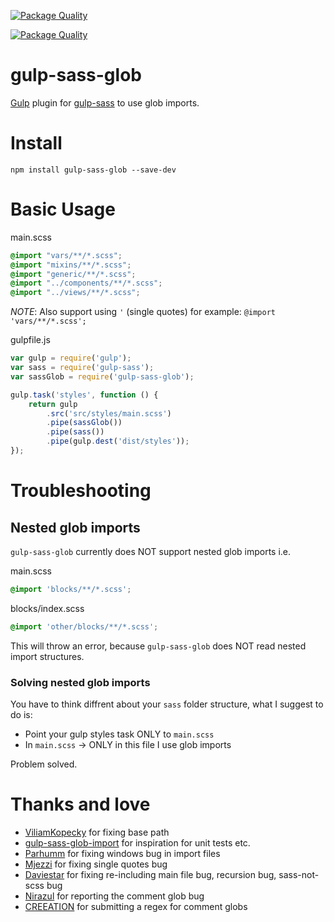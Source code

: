[![Package Quality](http://npm.packagequality.com/badge/gulp-sass-glob.png)](http://packagequality.com/#?package=gulp-sass-glob)

[![Package Quality](http://npm.packagequality.com/shield/gulp-sass-glob.svg)](http://packagequality.com/#?package=gulp-sass-glob)

# gulp-sass-glob

[Gulp](http://gulpjs.com/) plugin for [gulp-sass](https://github.com/dlmanning/gulp-sass) to use glob imports.

# Install

```
npm install gulp-sass-glob --save-dev
```

# Basic Usage

main.scss

```scss
@import "vars/**/*.scss";
@import "mixins/**/*.scss";
@import "generic/**/*.scss";
@import "../components/**/*.scss";
@import "../views/**/*.scss";
```

*NOTE*: Also support using `'` (single quotes) for example: `@import 'vars/**/*.scss';`

gulpfile.js

```javascript
var gulp = require('gulp');
var sass = require('gulp-sass');
var sassGlob = require('gulp-sass-glob');

gulp.task('styles', function () {
    return gulp
        .src('src/styles/main.scss')
        .pipe(sassGlob())
        .pipe(sass())
        .pipe(gulp.dest('dist/styles'));
});
```

# Troubleshooting

## Nested glob imports

`gulp-sass-glob` currently does NOT support nested glob imports i.e.

main.scss
```scss
@import 'blocks/**/*.scss';
```

blocks/index.scss
```scss
@import 'other/blocks/**/*.scss';
```

This will throw an error, because `gulp-sass-glob` does NOT read nested import structures.

### Solving nested glob imports

You have to think diffrent about your `sass` folder structure, what I suggest to do is:

* Point your gulp styles task ONLY to `main.scss`
* In `main.scss` -> ONLY in this file I use glob imports

Problem solved.

# Thanks and love
- [ViliamKopecky](https://github.com/ViliamKopecky) for fixing base path
- [gulp-sass-glob-import](https://github.com/bleuarg/gulp-sass-glob-import) for inspiration for unit tests etc.
- [Parhumm](https://github.com/parhumm) for fixing windows bug in import files
- [Mjezzi](https://github.com/mjezzi) for fixing single quotes bug
- [Daviestar](https://github.com/daviestar) for fixing re-including main file bug, recursion bug, sass-not-scss bug
- [Nirazul](https://github.com/Nirazul) for reporting the comment glob bug
- [CREEATION](https://github.com/CREEATION) for submitting a regex for comment globs

